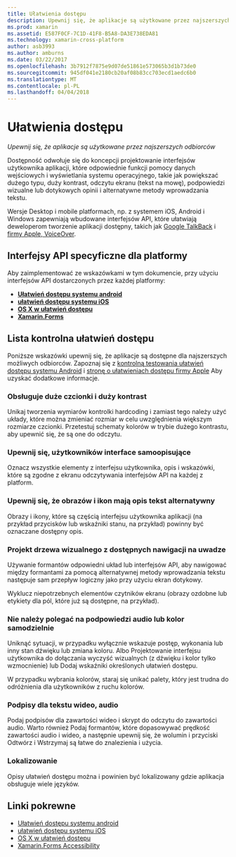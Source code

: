 ```yaml
---
title: Ułatwienia dostępu
description: Upewnij się, że aplikacje są użytkowane przez najszerszych odbiorców
ms.prod: xamarin
ms.assetid: E587F0CF-7C1D-41F8-B5A8-DA3E738EDA81
ms.technology: xamarin-cross-platform
author: asb3993
ms.author: amburns
ms.date: 03/22/2017
ms.openlocfilehash: 3b7912f7875e9d07de51861e573065b3d1b73de0
ms.sourcegitcommit: 945df041e2180cb20af08b83cc703ecd1aedc6b0
ms.translationtype: MT
ms.contentlocale: pl-PL
ms.lasthandoff: 04/04/2018
---
```

# <a name="accessibility"></a>Ułatwienia dostępu

_Upewnij się, że aplikacje są użytkowane przez najszerszych odbiorców_

Dostępność odwołuje się do koncepcji projektowanie interfejsów użytkownika aplikacji, które odpowiednie funkcji pomocy danych wejściowych i wyświetlania systemu operacyjnego, takie jak powiększać dużego typu, duży kontrast, odczytu ekranu (tekst na mowę), podpowiedzi wizualne lub dotykowych opinii i alternatywne metody wprowadzania tekstu.

Wersje Desktop i mobile platformach, np. z systemem iOS, Android i Windows zapewniają wbudowane interfejsów API, które ułatwiają deweloperom tworzenie aplikacji dostępny, takich jak [Google TalkBack](https://play.google.com/store/apps/details?id=com.google.android.marvin.talkback) i [firmy Apple, VoiceOver](http://www.apple.com/accessibility/ios/voiceover/).

## <a name="platform-specific-apis"></a>Interfejsy API specyficzne dla platformy

Aby zaimplementować ze wskazówkami w tym dokumencie, przy użyciu interfejsów API dostarczonych przez każdej platformy:

- [**Ułatwień dostępu systemu android**](~/android/app-fundamentals/accessibility.md)
- [**ułatwień dostępu systemu iOS**](~/ios/app-fundamentals/accessibility.md)
- [**OS X w ułatwień dostępu**](~/mac/app-fundamentals/accessibility.md)
- [**Xamarin.Forms**](~/xamarin-forms/app-fundamentals/accessibility/index.md)

<a name="checklist" />

## <a name="accessibility-checklist"></a>Lista kontrolna ułatwień dostępu

Poniższe wskazówki upewnij się, że aplikacje są dostępne dla najszerszych możliwych odbiorców. Zapoznaj się z [kontrolną testowania ułatwień dostępu systemu Android](http://developer.android.com/training/accessibility/testing.html) i [stronę o ułatwieniach dostępu firmy Apple](http://www.apple.com/accessibility/) Aby uzyskać dodatkowe informacje.

### <a name="support-large-fonts-and-high-contrast"></a>Obsługuje duże czcionki i duży kontrast

Unikaj tworzenia wymiarów kontrolki hardcoding i zamiast tego należy użyć układy, które można zmieniać rozmiar w celu uwzględnienia większym rozmiarze czcionki.
Przetestuj schematy kolorów w trybie dużego kontrastu, aby upewnić się, że są one do odczytu.

### <a name="make-the-user-interface-self-describing"></a>Upewnij się, użytkowników interface samoopisujące

Oznacz wszystkie elementy z interfejsu użytkownika, opis i wskazówki, które są zgodne z ekranu odczytywania interfejsów API na każdej z platform.

### <a name="ensure-that-images-and-icons-have-an-alternate-text-description"></a>Upewnij się, że obrazów i ikon mają opis tekst alternatywny

Obrazy i ikony, które są częścią interfejsu użytkownika aplikacji (na przykład przycisków lub wskaźniki stanu, na przykład) powinny być oznaczane dostępny opis.

### <a name="design-the-visual-tree-with-accessible-navigation-in-mind"></a>Projekt drzewa wizualnego z dostępnych nawigacji na uwadze

Używanie formantów odpowiedni układ lub interfejsów API, aby nawigować między formantami za pomocą alternatywnej metody wprowadzania tekstu następuje sam przepływ logiczny jako przy użyciu ekran dotykowy.

Wyklucz niepotrzebnych elementów czytników ekranu (obrazy ozdobne lub etykiety dla pól, które już są dostępne, na przykład).

### <a name="dont-rely-on-audio-or-color-cues-alone"></a>Nie należy polegać na podpowiedzi audio lub kolor samodzielnie

Uniknąć sytuacji, w przypadku wyłącznie wskazuje postęp, wykonania lub inny stan dźwięku lub zmiana koloru. Albo Projektowanie interfejsu użytkownika do dołączania wyczyść wizualnych (z dźwięku i kolor tylko wzmocnienie) lub Dodaj wskaźniki określonych ułatwień dostępu.

W przypadku wybrania kolorów, staraj się unikać palety, który jest trudna do odróżnienia dla użytkowników z ruchu kolorów.

### <a name="captioning-for-video-text-for-audio"></a>Podpisy dla tekstu wideo, audio

Podaj podpisów dla zawartości wideo i skrypt do odczytu do zawartości audio. Warto również Podaj formantów, które dopasowywać prędkość zawartości audio i wideo, a następnie upewnij się, że wolumin i przyciski Odtwórz i Wstrzymaj są łatwe do znalezienia i użycia.

### <a name="localize"></a>Lokalizowanie

Opisy ułatwień dostępu można i powinien być lokalizowany gdzie aplikacja obsługuje wiele języków.



## <a name="related-links"></a>Linki pokrewne

- [Ułatwień dostępu systemu android](~/android/app-fundamentals/accessibility.md)
- [ułatwień dostępu systemu iOS](~/ios/app-fundamentals/accessibility.md)
- [OS X w ułatwień dostępu](~/mac/app-fundamentals/accessibility.md)
- [Xamarin.Forms Accessibility](~/xamarin-forms/app-fundamentals/accessibility/index.md)
